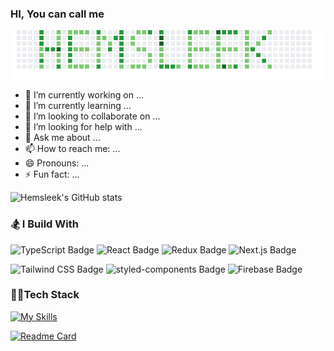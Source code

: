 ### HI, You can call me



<img src="./img/hesleek-light-green-grass.png" alt='green-grass-img'/>

- 🔭 I’m currently working on ...
- 🌱 I’m currently learning ...
- 👯 I’m looking to collaborate on ...
- 🤔 I’m looking for help with ...
- 💬 Ask me about ...
- 📫 How to reach me: ...
- 😄 Pronouns: ...
- ⚡ Fun fact: ...

![Hemsleek's GitHub stats](https://github-readme-stats.vercel.app/api?username=hemsleek&show_icons=true&theme=synthwave&count_private=true&hide=stars,contribs)

### 🏂 I Build With

![TypeScript Badge](https://img.shields.io/badge/TypeScript-3178C6?logo=typescript&logoColor=fff&style=flat-square)
![React Badge](https://img.shields.io/badge/React-61DAFB?logo=react&logoColor=000&style=flat-square)
![Redux Badge](https://img.shields.io/badge/Redux-764ABC?logo=redux&logoColor=fff&style=flat)
![Next.js Badge](https://img.shields.io/badge/Next.js-000?logo=nextdotjs&logoColor=fff&style=flat-square)

![Tailwind CSS Badge](https://img.shields.io/badge/Tailwind%20CSS-06B6D4?logo=tailwindcss&logoColor=fff&style=flat)
![styled-components Badge](https://img.shields.io/badge/styled--components-DB7093?logo=styledcomponents&logoColor=fff&style=flat)
![Firebase Badge](https://img.shields.io/badge/Firebase-FFCA28?logo=firebase&logoColor=000&style=flat)
### 👨‍💻Tech Stack

[![My Skills](https://skillicons.dev/icons?perline=6&i=html,css,js,ts,react,redux,nextjs,express,nodejs,mongodb,firebase,apollo,tailwind,styledcomponents,git,github,vscode,vite,heroku,vercel,netlify)](https://skillicons.dev)

[![Readme Card](https://github-readme-stats.vercel.app/api/pin/?username=hemsleek&repo=Alphabetify)](https://github.com/hemsleek/Alphabetify)
